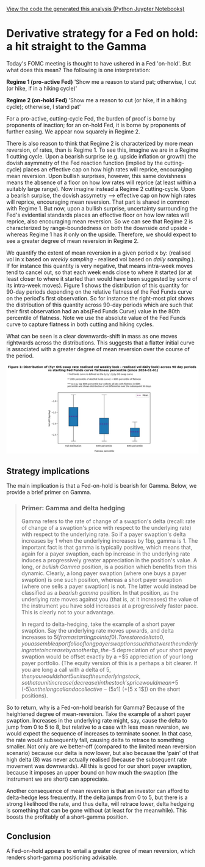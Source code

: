 [View the code the generated this analysis (Python Juypter Notebooks)](https://github.com/ALILODHI-cloud/UVAmacro.github.io/blob/main/post_5/analysis.ipynb)



# Derivative strategy for a Fed on hold: a hit straight to the Gamma

Today's FOMC meeting is thought to have ushered in a Fed 'on-hold'. But what does this mean? The following is one interpretation:

**Regime 1 (pro-active Fed)** 'Show me a reason to stand pat; otherwise, I cut (or hike, if in a hiking cycle)' 

**Regime 2 (on-hold Fed)** 'Show me a reason to cut (or hike, if in a hiking cycle); otherwise, I stand pat'

For a pro-active, cutting-cycle Fed, the burden of proof is borne by proponents of inaction; for an on-hold Fed, it is borne by proponents of further easing. We appear now squarely in Regime 2. 

There is also reason to think that Regime 2 is characterized by more mean reversion, of rates, than is Regime 1. To see this, imagine we are in a Regime 1 cutting cycle. Upon a bearish surprise (e.g. upside inflation or growth) the dovish asymmetry of the Fed reaction function (implied by the cutting-cycle) places an effective cap on how high rates will reprice, encouraging mean reversion. Upon bullish surprises, however, this same dovishness means the absence of a floor on how low rates will reprice (at least within a suitably large range). Now imagine instead a Regime 2 cutting-cycle. Upon a bearish surpise, the dovish assymetry --> effective cap on how high rates will reprice, encouraging mean reversion. That part is shared in common with Regime 1. But now, upon a bullish surprise, uncertainty surrounding the Fed's evidential standards places an effective floor on how low rates will reprice, also encouraging mean reversion. So we can see that Regime 2 is characterized by range-boundedness on both the downside _and_ upside - whereas Regime 1 has it only on the upside. Therefore, we should expect to see a greater degree of mean reversion in Regime 2. 

We quantify the extent of mean reversion in a given period x by: (realised vol in x based on _weekly sampling_ - realised vol based on _daily sampling._). If for instance this quantity is very negative, that means intra-week moves tend to cancel out, so that each week ends close to where it started (or at least closer to where it started than would have been suggested by some of its intra-week moves). Figure 1 shows the distribution of this quantity for 90-day periods depending on the relative flatness of the Fed Funds curve on the period's first observation. So for instance the right-most plot shows the distribution of this quantity across 90-day periods which are such that their first observation had an abs(Fed Funds Curve) value in the 80th percentile of flatness. Note we use the absolute value of the Fed Funds curve to capture flatness in both cutting and hiking cycles.

What can be seen is a clear downwards-shift in mass as one moves rightwards across the distributions. This suggests that a flatter initial curve is associated with a greater degree of mean reversion over the course of the period. 

![Alt_text](figures/figure1.jpg)


## Strategy implications 

The main implication is that a Fed-on-hold is bearish for Gamma. Below, we provide a brief primer on Gamma.

> ### Primer: Gamma and delta hedging 
>
> Gamma refers to the rate of change of a swaption's delta (recall: rate of change of a swaption's price with respect to the underlying rate) with respect to the underlying rate. So if a payer swaption's delta increases by 1 when the underlying increases by 1bp, gamma is 1. The important fact is that gamma is typically positive, which means that, again for a payer swaption, each bp increase in the underlying rate induces a progressively greater appreciation in the position's value. A long, or _bullish Gamma_ position, is a position which benefits from this dynamic. Clearly, a long payer swaption (where one buys a payer swaption) is one such position, whereas a short payer swaption (where one sells a payer swaption) is not. The latter would instead be classified as a _bearish gamma_ position. In that position, as the underlying rate moves against you (that is, at it increases) the value of the instrument you have sold increases at a progressively faster pace. This is clearly not to your advantage.
>
> In regard to delta-hedging, take the example of a short payer swaption. Say the underlying rate moves upwards, and delta increases to $5 (from a starting point of 0). To restore delta to 0, you assemble a portfolio of long payer swaptions such that were the underlying rate to increase by another bp, the -$5 depreciation of your short payer swaption would be offset exactly by a +$5 appreciation of your long payer portfolio. (The equity version of this is a perhaps a bit clearer. If you are long a call with a delta of $5, then you would short 5 units of the underlying stock, so that a unit increase (decrease) in the stock's price would mean +$5 (-$5) on the long call and a collective -(5 x 1$) (+[5 x 1$]) on the short positions).

So to return, why is a Fed-on-hold bearish for Gamma? Because of the heightened degree of mean-reversion. Take the example of a short payer swaption. Increases in the underlying rate might, say, cause the delta to jump from 0 to 5 to 8, but relative to a case with less mean reversion, we would expect the sequence of increases to terminate sooner. In that case, the rate would subsequently fall, causing delta to retrace to something smaller. Not only are we better-off (compared to the limited mean reversion scenario) because our delta is now lower, but also because the 'pain' of that high delta (8) was never actually realised (because the subsequent rate movement was downwards). All this is good for our short payer swaption, because it imposes an upper bound on how much the swaption (the instrument we are short) can appreciate. 

Another consequence of mean reversion is that an investor can afford to delta-hedge less frequently. If the delta jumps from 0 to 5, but there is a strong likelihood the rate, and thus delta, will retrace lower, delta hedgeing is something that can be gone without (at least for the meanwhile). This boosts the profitably of a short-gamma position. 


## Conclusion 

A Fed-on-hold appears to entail a greater degree of mean reversion, which renders short-gamma positioning advisable. 















